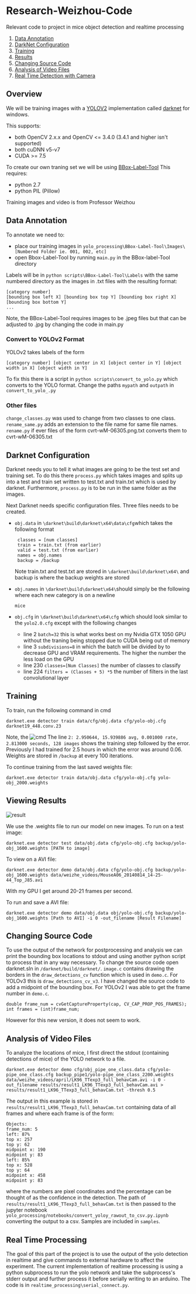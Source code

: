 # Research-Weizhou-Code
Relevant code to project in mice object detection and realtime processing

1. [Data Annotation](#data-annotation)
2. [DarkNet Configuration](#darknet-configuration)
3. [Training](#training)
4. [Results](#viewing-results)
5. [Changing Source Code](#changing-source-code)
6. [Analysis of Video Files](#analysis-of-video-files)
7. [Real Time Detection with Camera](#real-time-processing)


## Overview
We will be training images with a [YOLOV2](https://pjreddie.com/darknet/yolo/) implementation called [darknet](https://github.com/AlexeyAB/darknet) for windows.

This supports:
* both OpenCV 2.x.x and OpenCV <= 3.4.0 (3.4.1 and higher isn't supported)
* both cuDNN v5-v7
* CUDA >= 7.5

To create our own traning set we will be using [BBox-Label-Tool](https://github.com/puzzledqs/BBox-Label-Tool)
This requires:
* python 2.7
* python PIL (Pillow)

Training images and video is from Professor Weizhou

## Data Annotation
To annotate we need to:
* place our training images in `yolo_processing\BBox-Label-Tool\Images\[Numbered Folder ie. 001, 002, etc]`
* open Bbox-Label-Tool by running `main.py` in the BBox-label-Tool directory

Labels will be in `python scripts\BBox-Label-Tool\Labels` with the same numbered directory as the images in .txt files with the resulting format:
```
[category number]
[bounding box left X] [bounding box top Y] [bounding box right X] [bounding box bottom Y]
...
```

Note, the BBox-Label-Tool requires images to be .jpeg files but that can be adjusted to .jpg by changing the code in main.py

### Convert to YOLOv2 Format

YOLOv2 takes labels of the form 
```
[category number] [object center in X] [object center in Y] [object width in X] [object width in Y]
```
To fix this there is a script in `python scripts\convert_to_yolo.py` which converts to the YOLO format. Change the paths `mypath` and `outpath` in `convert_to_yolo_.py`

### Other files
`change_classes.py` was used to change from two classes to one class.
`rename_same.py` adds an extension to the file name for same file names.
`rename.py` if ever files of the form cvrt-wM-06305.png.txt converts them to cvrt-wM-06305.txt

## Darknet Configuration 
Darknet needs you to tell it what images are going to be the test set and training set. To do this there `process.py` which takes images and splits up into a test and train set written to test.txt and train.txt which is used by darknet. Furthermore, `process.py` is to be run in the same folder as the images. 

Next Darknet needs specific configuration files.  Three files needs to be created. 
* `obj.data` in `\darknet\build\darknet\x64\data\cfg`which takes the following format
  
  ```
   classes = [num classes]
   train = train.txt (from earlier)
   valid = test.txt (from earlier)
   names = obj.names 
   backup = /backup
   ```
   Note train.txt and test.txt are stored in `\darknet\build\darknet\x64\` and backup is where the backup weights are stored 
* `obj.names` in `\darknet\build\darknet\x64\`should simply be the following where each new category is on a newline
  ```
  mice
  ```
* `obj.cfg` in `\darknet\build\darknet\x64\cfg` which should look similar to the `yolo2.0.cfg` except with the following changes
  * line 2 `batch=32` this is what works best on my Nvidia GTX 1050 GPU without the traning being stopped due to CUDA being out of memory
  * line 3 `subdivisions=8` in which the batch will be divided by to decrease GPU and VRAM requirements. The higher the number the less load on the GPU
  * line 230 `classes=[Num Classes]` the number of classes to classify
  * line 224 `filters = (Classes + 5) *5` the number of filters in the last convolutional layer
  
 ## Training
 To train, run the following command in cmd
 ```
 darknet.exe detector train data/cfg/obj.data cfg/yolo-obj.cfg darknet19_448.conv.23
 ```
 Note, the 
 ![cmd](https://timebutt.github.io/static/content/images/2017/05/screen17.PNG)
 The line 
 `2: 2.950644, 15.939886 avg, 0.001000 rate, 2.813000 seconds, 128 images` 
 shows the training step followed by the error. Previously I had trained for 2.5 hours in which the error was around 0.06.
 Weights are stored in `/backup` at every 100 iterations.
 
 To continue training from the last saved weights file:
 ```
 darknet.exe detector train data/obj.data cfg/yolo-obj.cfg yolo-obj_2000.weights
 ```
 
 ## Viewing Results
 ![result](https://github.com/codeKgu/Research-WeiZhou/blob/master/screen%20captures/test_result.JPG)
 
 We use the .weights file to run our model on new images. 
 To run on a test image:
 ```
 darknet.exe detector test data/obj.data cfg/yolo-obj.cfg backup/yolo-obj_1600.weights [PATH to image]
 ```
 To view on a AVI file:
 ```
 darknet.exe detector demo data/obj.data cfg/yolo-obj.cfg backup/yolo-obj_1600.weights data/weizhe_videos/MouseA06_20140814_14-25-44_Top_J85.avi
```
With my GPU I get around 20-21 frames per second. 

To run and save a AVI file:
```
darknet.exe detector demo data/obj.data obj/yolo-obj.cfg backup/yolo-obj_1600.weights [Path to AVI] -i 0 -out_filename [Result Filename]
```

 ## Changing Source Code
 To use the output of the network for postprocessing and analysis we can print the bounding box locations to stdout and using another 
 python script to process that in any way necessary. 
 To change the source code open darknet.sln in `/darknet/build/darknet/`. `image.c` contains drawing the borders in the `draw_detections_cv` function which is used in `demo.c`. For YOLOv3 this is `draw_detections_cv_v3`. I have changed the source code to add a midpoint of the bounding box. For YOLOv2 I was able to get the frame number in `demo.c`.
 ```
double frame_num = cvGetCaptureProperty(cap, CV_CAP_PROP_POS_FRAMES);
int frames = (int)frame_num; 
 ```
 However for this new version, it does not seem to work. 
 
 ## Analysis of Video Files 
 To analyze the locations of mice, I first direct the stdout (containing detections of mice) of the YOLO network to a file.
```
darknet.exe detector demo cfg/obj_pipe_one_class.data cfg/yolo-pipe_one_class.cfg backup_pipe1/yolo-pipe_one_class_2200.weights 
data/weizhe_videos/april/LK96_TTexp3_full_behavCam.avi -i 0 -out_filename results/result1_LK96_TTexp3_full_behavCam.avi > results/result1_LK96_TTexp3_full_behavCam.txt -thresh 0.5
``` 
The output in this example is stored in `results/result1_LK96_TTexp3_full_behavCam.txt` containing data of all frames and where each frame is of the form:

```
Objects:
frame_num: 5 
left: 87%
top x: 257 
top y: 62 
midpoint x: 190 
midpoint y: 83 
left: 85%
top x: 528 
top y: 64 
midpoint x: 458 
midpoint y: 83 
```
where the numbers are pixel coordinates and the percentage can be thought of as the confidence in the detection. 
The path of `results/result1_LK96_TTexp3_full_behavCam.txt` is then passed to the jupyter notebook `yolo_processing/notebooks/convert_yoloy_rawout_to_csv.py.ipynb` converting the output to a csv. Samples are included in `samples`.

## Real Time Processing 
The goal of this part of the project is to use the output of the yolo detection in realtime and give commands to external hardware to affect the  experiment.
The current implementation of realtime processing is using a python subprocess to run the yolo network and take the subprocess's stderr output and further process it before serially writing to an arduino. The code is in `realtime_processing\serial_connect.py`. 
